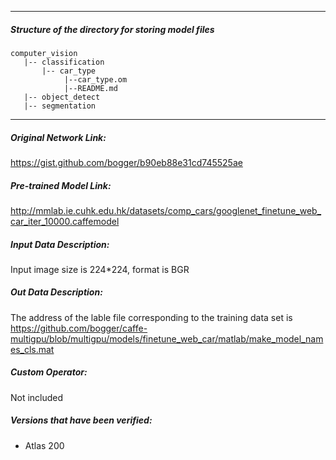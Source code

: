 *******************************************************************************
##### Structure of the directory for storing model files
```
computer_vision
   |-- classification
       |-- car_type
            |--car_type.om
            |--README.md
   |-- object_detect
   |-- segmentation
```
*******************************************************************************

##### Original Network Link:

https://gist.github.com/bogger/b90eb88e31cd745525ae

##### Pre-trained Model Link:

http://mmlab.ie.cuhk.edu.hk/datasets/comp_cars/googlenet_finetune_web_car_iter_10000.caffemodel


##### Input Data Description:

Input image size is 224*224, format is BGR

##### Out Data Description:

The address of the lable file corresponding to the training data set is https://github.com/bogger/caffe-multigpu/blob/multigpu/models/finetune_web_car/matlab/make_model_names_cls.mat

##### Custom Operator:

Not included

##### Versions that have been verified: 

- Atlas 200
